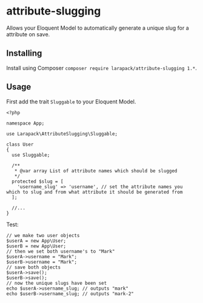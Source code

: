 # attribute-slugging
Allows your Eloquent Model to automatically generate a unique slug for a attribute on save.

## Installing

Install using Composer `composer require larapack/attribute-slugging 1.*`.

## Usage

First add the trait `Sluggable` to your Eloquent Model.
```
<?php

namespace App;

use Larapack\AttributeSlugging\Sluggable;

class User
{
  use Sluggable;
  
  /**
   * @var array List of attribute names which should be slugged
   */ 
  protected $slug = [
    'username_slug' => 'username', // set the attribute names you which to slug and from what attribute it should be generated from
  ];
  
  //...
}
```

Test:
```
// we make two user objects
$userA = new App\User;
$userB = new App\User;
// then we set both username's to "Mark"
$userA->username = "Mark";
$userB->username = "Mark";
// save both objects
$userA->save();
$userB->save();
// now the unique slugs have been set
echo $userA->username_slug; // outputs "mark"
echo $userB->username_slug; // outputs "mark-2"
```
